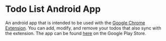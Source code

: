 # Todo List Android App
An android app that is intended to be used with the [Google Chrome Extension](https://chrome.google.com/webstore/detail/todo-extension/ikcefgjpcppmmllfjdfnnnfkoblcjbkk?hl=en&authuser=0).
You can add, modify, and remove your todos that also sync with the extension.
The app can be found [here](https://play.google.com/store/apps/details?id=com.nik.todoext) on the Google Play Store.